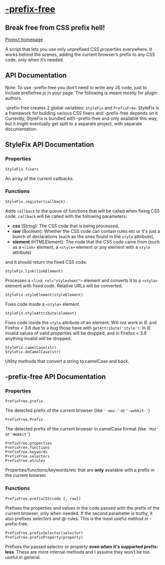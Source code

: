 # [-prefix-**free**](http://leaverou.github.com/prefixfree/)
## Break free from CSS prefix hell!

[Project homepage](http://leaverou.github.com/prefixfree/)

A script that lets you use only unprefixed CSS properties everywhere. 
It works behind the scenes, adding the current browser’s prefix to any CSS code, only when it’s needed.

## API Documentation
Note: To use -prefix-free you don't need to write any JS code, just to include prefixfree.js in your page. The following is meant mostly for plugin authors.

-prefix-free creates 2 global variables: `StyleFix` and `PrefixFree`. StyleFix is a framework for building various CSS fixers and -prefix-free depends on it. Currently, StyleFix is bundled with -prefix-free and only available this way, but it might eventually get split to a separate project, with separate documentation.

## StyleFix API Documentation

### Properties
	StyleFix.fixers
An array of the current callbacks.

### Functions
	StyleFix.register(callback)
Adds `callback` to the queue of functions that will be called when fixing CSS code. `callback` will be called with the following parameters:

* **css** (String): The CSS code that is being processed,
* **raw** (Boolean): Whether the CSS code can contain rules etc or it's just a bunch of declarations (such as the ones found in the `style` attribute),
* **element** (HTMLElement): The node that the CSS code came from (such as a `<link>` element, a `<style>` element or any element with a `style` attribute)

and it should return the fixed CSS code.

	StyleFix.link(linkElement)

Processes a `<link rel="stylesheet">` element and converts it to a `<style>` element with fixed code. Relative URLs will be converted.

	StyleFix.styleElement(styleElement)
	
Fixes code inside a `<style>` element.

	StyleFix.styleAttribute(element)
	
Fixes code inside the `style` attribute of an element. Will not work in IE and Firefox &lt; 3.6 due to a bug those have with `getAttribute('style')`: In IE invalid values of valid properties will be dropped, and in Firefox &lt; 3.6 anything invalid will be dropped.

	StyleFix.camelCase(str)
	StyleFix.deCamelCase(str)
Utility methods that convert a string to camelCase and back.

## -prefix-free API Documentation

### Properties
	PrefixFree.prefix
The detected prefix of the current browser (like `'-moz-'` or `'-webkit-'`)

	PrefixFree.Prefix
The detected prefix of the current browser in camelCase format (like `'Moz'` or `'Webkit'`)

	PrefixFree.properties
	PrefixFree.functions
	PrefixFree.keywords
	PrefixFree.selectors
	PrefixFree.atrules
Properties/functions/keywords/etc that are **only** available with a prefix in the current browser.

### Functions
	PrefixFree.prefixCSS(code [, raw])
Prefixes the properties and values in the code passed with the prefix of the current browser, only when needed. If the second parameter is truthy, it also prefixes selectors and @-rules. This is the most useful method in -prefix-free.

	PrefixFree.prefixSelector(selector)
	PrefixFree.prefixProperty(property)
Prefixes the passed selector or property **even when it's supported prefix-less**. These are more internal methods and I assume they won't be too useful in general.